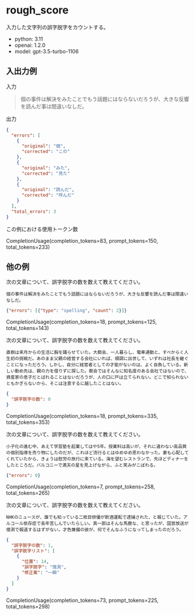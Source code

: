 # rough_score

入力した文字列の誤字脱字をカウントする。

- python: 3.11
- openai: 1.2.0
- model: gpt-3.5-turbo-1106


## 入出力例

入力

>  個の事件は解決をみたことでもう話題にはならないだろうが、大きな反響を読んだ事は間違いなしだ。

出力

```json
{
  "errors": [
    {
      "original": "個",
      "corrected": "この"
    },
    {
      "original": "みた",
      "corrected": "見た"
    },
    {
      "original": "読んだ",
      "corrected": "呼んだ"
    }
  ],
  "total_errors": 3
}
```


この例における使用トークン数

CompletionUsage(completion_tokens=83, prompt_tokens=150, total_tokens=233)


## 他の例


次の文章について、誤字脱字の数を数えて教えてください。

    個の事件は解決をみたことでもう話題にはならないだろうが、大きな反響を読んだ事は間違いなしだ。

```json
{"errors": [{"type": "spelling", "count": 2}]}
```

CompletionUsage(completion_tokens=18, prompt_tokens=125, total_tokens=143)


次の文章について、誤字脱字の数を数えて教えてください。

    直樹は来月からの生活に胸を踊らせていた。大都会、一人暮らし、電車通勤と、すべからく人生初の挑戦だ。あのまま父親の経営する会社にいれば、順調に出世して、いずれは社長を継ぐことになっただろう。しかし、自分に経営者としての才能がないのは、よく自負している。新しい勤め先は、親の力を借りずに探した。都会ではそんなに知名度のある会社ではないので、資産家の息子だとばれることはないだろうが、人の口に戸は立てられない。どこで知られないともかぎらないから、そこは注意するに越したことはない。


```json
{
  "誤字脱字の数": 0
}
```

CompletionUsage(completion_tokens=18, prompt_tokens=335, total_tokens=353)



次の文章について、誤字脱字の数を数えて教えてください。

    小子化の進む中、あえて学習塾を起業してはや5年。授業料は高いが、それに違わない高品質の個別指導を売り物にしたのだが、これほど流行るとはゆめゆめ思わなかった。妻も心配してくれていたから、きょうは慰労の旅行に来ている。海を望むレストランで、先ほどディナーをしたところだ。バルコニーで満天の星を見上げながら、ふと笑みがこぼれる。

```json
{"errors": 0}
```

CompletionUsage(completion_tokens=7, prompt_tokens=258, total_tokens=265)



次の文章について、誤字脱字の数を数えて教えてください。

    NHKのニュースが、誰でも知っている二枚目俳優が飲酒運転で逮捕された、と報じていた。アルコール依存症で長年苦しんでいたらしい。真一郎はそんな馬鹿な、と思ったが、国営放送が億測で報道するはずがない。才色兼備の彼が、何でそんなふうになってしまったのだろう。

```json
{
  "誤字脱字の数": 1,
  "誤字脱字リスト": [
    {
      "位置": 14,
      "誤字脱字": "億測",
      "修正案": "一瞬"
    }
  ]
}
```

CompletionUsage(completion_tokens=73, prompt_tokens=225, total_tokens=298)
